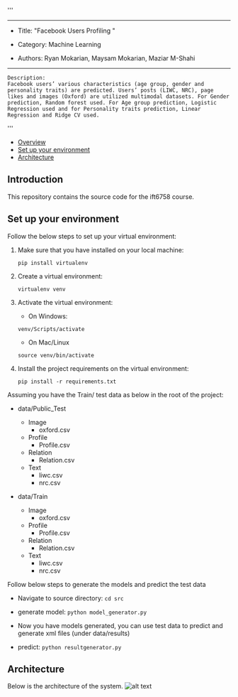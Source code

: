 '''
****************************************************************
*	Title: "Facebook Users Profiling "

*	Category: Machine Learning

*	Authors: Ryan Mokarian, Maysam Mokarian, Maziar M-Shahi
****************************************************************
	Description:
	Facebook users’ various characteristics (age group, gender and personality traits) are predicted. Users’ posts (LIWC, NRC), page likes and images (Oxford) are utilized multimodal datasets. For Gender prediction, Random forest used. For Age group prediction, Logistic Regression used and for Personality traits prediction, Linear Regression and Ridge CV used. 
'''


- [Overview](#overview) 
- [Set up your environment](#env)
- [Architecture](#architect)



<a name="overview"></a>
## Introduction 
This repository contains the source code for the ift6758 course. 

<a name="env"></a>
## Set up your environment

Follow the below steps to set up your virtual environment:


1) Make sure that you have installed on your local machine:

    ```pip install virtualenv```
2) Create a virtual environment:

    ```virtualenv venv```
3) Activate the virtual environment:

   - On Windows:

    ```venv/Scripts/activate``` 
    
   - On Mac/Linux
   
   ```source venv/bin/activate``` 
4) Install the project requirements on the virtual environment:

    ```pip install -r requirements.txt```

Assuming you have the Train/ test data as below in the root of the project:
 - data/Public_Test
   - Image
     - oxford.csv
   - Profile
     - Profile.csv
   - Relation
     - Relation.csv
   - Text
     - liwc.csv
     - nrc.csv
     
 - data/Train
   - Image
     - oxford.csv
   - Profile
     - Profile.csv
   - Relation
     - Relation.csv
   - Text
     - liwc.csv
     - nrc.csv

Follow below steps to generate the models and predict the test data
- Navigate to source directory: `cd src`

- generate model: `python model_generator.py`
- Now you have models generated, you can use test data to predict and generate xml files (under data/results)
- predict: `python resultgenerator.py` 


<a name="architect"></a>
## Architecture
Below is the architecture of the system.
![alt text](model.JPG)
 
